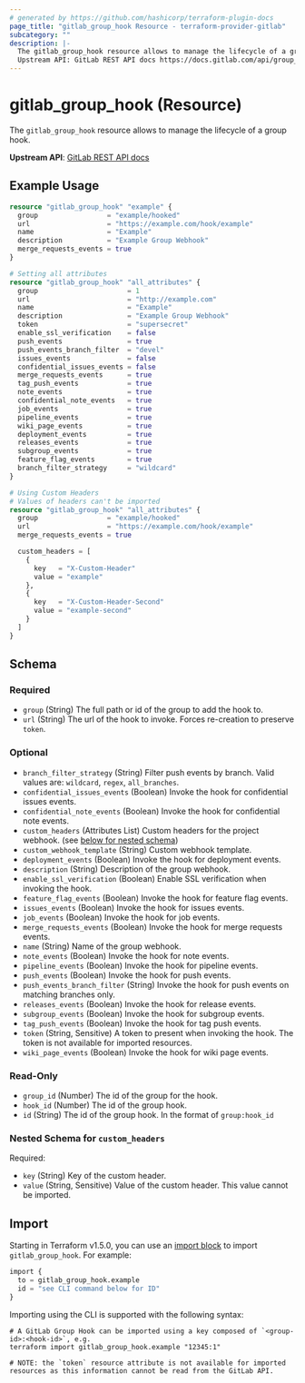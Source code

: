 ```yaml
---
# generated by https://github.com/hashicorp/terraform-plugin-docs
page_title: "gitlab_group_hook Resource - terraform-provider-gitlab"
subcategory: ""
description: |-
  The gitlab_group_hook resource allows to manage the lifecycle of a group hook.
  Upstream API: GitLab REST API docs https://docs.gitlab.com/api/group_webhooks/
---
```


# gitlab_group_hook (Resource)

The `gitlab_group_hook` resource allows to manage the lifecycle of a group hook.

**Upstream API**: [GitLab REST API docs](https://docs.gitlab.com/api/group_webhooks/)

## Example Usage

```terraform
resource "gitlab_group_hook" "example" {
  group                 = "example/hooked"
  url                   = "https://example.com/hook/example"
  name                  = "Example"
  description           = "Example Group Webhook"
  merge_requests_events = true
}

# Setting all attributes
resource "gitlab_group_hook" "all_attributes" {
  group                      = 1
  url                        = "http://example.com"
  name                       = "Example"
  description                = "Example Group Webhook"
  token                      = "supersecret"
  enable_ssl_verification    = false
  push_events                = true
  push_events_branch_filter  = "devel"
  issues_events              = false
  confidential_issues_events = false
  merge_requests_events      = true
  tag_push_events            = true
  note_events                = true
  confidential_note_events   = true
  job_events                 = true
  pipeline_events            = true
  wiki_page_events           = true
  deployment_events          = true
  releases_events            = true
  subgroup_events            = true
  feature_flag_events        = true
  branch_filter_strategy     = "wildcard"
}

# Using Custom Headers
# Values of headers can't be imported
resource "gitlab_group_hook" "all_attributes" {
  group                 = "example/hooked"
  url                   = "https://example.com/hook/example"
  merge_requests_events = true

  custom_headers = [
    {
      key   = "X-Custom-Header"
      value = "example"
    },
    {
      key   = "X-Custom-Header-Second"
      value = "example-second"
    }
  ]
}
```

<!-- schema generated by tfplugindocs -->
## Schema

### Required

- `group` (String) The full path or id of the group to add the hook to.
- `url` (String) The url of the hook to invoke. Forces re-creation to preserve `token`.

### Optional

- `branch_filter_strategy` (String) Filter push events by branch. Valid values are: `wildcard`, `regex`, `all_branches`.
- `confidential_issues_events` (Boolean) Invoke the hook for confidential issues events.
- `confidential_note_events` (Boolean) Invoke the hook for confidential note events.
- `custom_headers` (Attributes List) Custom headers for the project webhook. (see [below for nested schema](#nestedatt--custom_headers))
- `custom_webhook_template` (String) Custom webhook template.
- `deployment_events` (Boolean) Invoke the hook for deployment events.
- `description` (String) Description of the group webhook.
- `enable_ssl_verification` (Boolean) Enable SSL verification when invoking the hook.
- `feature_flag_events` (Boolean) Invoke the hook for feature flag events.
- `issues_events` (Boolean) Invoke the hook for issues events.
- `job_events` (Boolean) Invoke the hook for job events.
- `merge_requests_events` (Boolean) Invoke the hook for merge requests events.
- `name` (String) Name of the group webhook.
- `note_events` (Boolean) Invoke the hook for note events.
- `pipeline_events` (Boolean) Invoke the hook for pipeline events.
- `push_events` (Boolean) Invoke the hook for push events.
- `push_events_branch_filter` (String) Invoke the hook for push events on matching branches only.
- `releases_events` (Boolean) Invoke the hook for release events.
- `subgroup_events` (Boolean) Invoke the hook for subgroup events.
- `tag_push_events` (Boolean) Invoke the hook for tag push events.
- `token` (String, Sensitive) A token to present when invoking the hook. The token is not available for imported resources.
- `wiki_page_events` (Boolean) Invoke the hook for wiki page events.

### Read-Only

- `group_id` (Number) The id of the group for the hook.
- `hook_id` (Number) The id of the group hook.
- `id` (String) The id of the group hook. In the format of `group:hook_id`

<a id="nestedatt--custom_headers"></a>
### Nested Schema for `custom_headers`

Required:

- `key` (String) Key of the custom header.
- `value` (String, Sensitive) Value of the custom header. This value cannot be imported.

## Import

Starting in Terraform v1.5.0, you can use an [import block](https://developer.hashicorp.com/terraform/language/import) to import `gitlab_group_hook`. For example:

```terraform
import {
  to = gitlab_group_hook.example
  id = "see CLI command below for ID"
}
```

Importing using the CLI is supported with the following syntax:

```shell
# A GitLab Group Hook can be imported using a key composed of `<group-id>:<hook-id>`, e.g.
terraform import gitlab_group_hook.example "12345:1"

# NOTE: the `token` resource attribute is not available for imported resources as this information cannot be read from the GitLab API.
```

